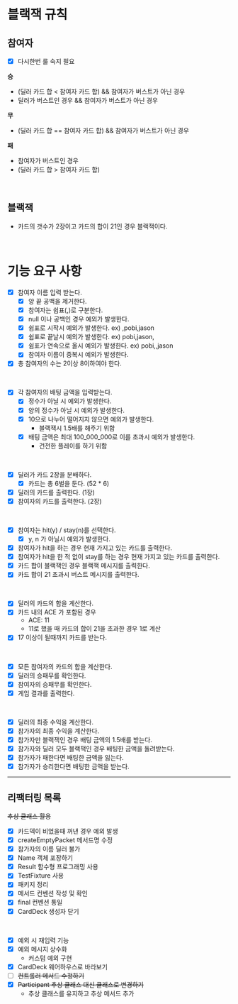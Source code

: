 # 블랙잭 규칙

## 참여자

* [x] 다시한번 룰 숙지 필요

**승**

* (딜러 카드 합 < 참여자 카드 합) && 참여자가 버스트가 아닌 경우
* 딜러가 버스트인 경우 && 참여자가 버스트가 아닌 경우

**무**

* (딜러 카드 합 == 참여자 카드 합) && 참여자가 버스트가 아닌 경우

**패**

* 참여자가 버스트인 경우
* (딜러 카드 합 > 참여자 카드 합)

<br>

## 블랙잭

* 카드의 갯수가 2장이고 카드의 합이 21인 경우 블랙잭이다.

<br>

# 기능 요구 사항

* [x] 참여자 이름 입력 받는다.
    * [x] 양 끝 공백을 제거한다.
    * [x] 참여자는 쉼표(,)로 구분한다.
    * [x] null 이나 공백인 경우 예외가 발생한다.
    * [x] 쉼표로 시작시 예외가 발생한다. ex) ,pobi,jason
    * [x] 쉼표로 끝날시 예외가 발생한다. ex) pobi,jason,
    * [x] 쉼표가 연속으로 올시 예외가 발생한다. ex) pobi,,jason
    * [x] 참여자 이름이 중복시 예외가 발생한다.
* [x] 총 참여자의 수는 2이상 8이하여야 한다.

<br>

* [x] 각 참여자의 배팅 금액을 입력받는다.  
  * [x] 정수가 아닐 시 예외가 발생한다.  
  * [x] 양의 정수가 아닐 시 예외가 발생한다.
  * [x] 10으로 나누어 떨어지지 않으면 예외가 발생한다.
    * 블랙잭시 1.5배를 해주기 위함
  * [x] 배팅 금액은 최대 100_000_000로 이를 초과시 예외가 발생한다.
    * 건전한 플레이를 하기 위함

<br>

* [x] 딜러가 카드 2장을 분배하다.
    * [x] 카드는 총 6벌을 둔다. (52 * 6)
* [x] 딜러의 카드를 출력한다. (1장)
* [x] 참여자의 카드를 출력한다. (2장)

<br>

* [x] 참여자는 hit(y) / stay(n)를 선택한다.
    * [x] y, n 가 아닐시 예외가 발생한다.
* [x] 참여자가 hit을 하는 경우 현재 가지고 있는 카드를 출력한다.
* [x] 참여자가 hit을 한 적 없이 stay를 하는 경우 현재 가지고 있는 카드를 출력한다.
* [x] 카드 합이 블랙잭인 경우 블랙잭 메시지를 출력한다.
* [x] 카드 합이 21 초과시 버스트 메시지를 출력한다.

<br>

* [x] 딜러의 카드의 합을 계산한다.
* [x] 카드 내의 ACE 가 포함된 경우
    * ACE: 11
    * 11로 했을 때 카드의 합이 21을 초과한 경우 1로 계산
* [x] 17 이상이 될때까지 카드를 받는다.

<br>

* [x] 모든 참여자의 카드의 합을 계산한다.
* [x] 딜러의 승패무를 확인한다.
* [x] 참여자의 승패무를 확인한다.
* [x] 게임 결과를 출력한다.

<br>

* [x] 딜러의 최종 수익을 계산한다.
* [x] 참가자의 최종 수익을 계산한다.
* [x] 참가자만 블랙잭인 경우 배팅 금액의 1.5배를 받는다.
* [x] 참가자와 딜러 모두 블랙잭인 경우 배팅한 금액을 돌려받는다.
* [x] 참가자가 패한다면 배팅한 금액을 잃는다.
* [x] 참가자가 승리한다면 배팅한 금액을 받는다.

---

## 리팩터링 목록

~~추상 클래스 활용~~

* [x] 카드덱이 비었을때 꺼낸 경우 예외 발생
* [x] createEmptyPacket 메서드명 수정
* [x] 참가자의 이름 딜러 불가
* [x] Name 객체 포장하기
* [x] Result 함수형 프로그래밍 사용
* [x] TestFixture 사용
* [x] 패키지 정리
* [x] 메서드 컨벤션 작성 및 확인
* [x] final 컨벤션 통일
* [x] CardDeck 생성자 닫기

<br>

* [x] 예외 시 재입력 기능
* [x] 예외 메시지 상수화
  * 커스텀 예외 구현
* [x] CardDeck 웨어하우스로 바라보기
* [ ] ~~컨트롤러 메서드 수정하기~~
* [x] ~~Participant 추상 클래스 대신 클래스로 변경하기~~
  * 추상 클래스를 유지하고 추상 메서드 추가
